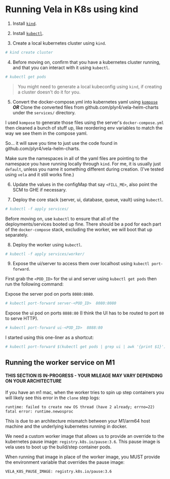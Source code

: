# Running Vela in K8s using kind

1. Install [`kind`](https://kind.sigs.k8s.io/docs/user/quick-start/).

2. Install [`kubectl`](https://kubernetes.io/docs/tasks/tools/).

3. Create a local kubernetes cluster using `kind`.

```bash
# kind create cluster
```

4. Before moving on, confirm that you have a kubernetes cluster running, and that you can interact with it using `kubectl`.

```bash
# kubectl get pods
```

> You might need to generate a local kubeconfig using `kind`, if creating a cluster doesn't do it for you.

5. Convert the docker-compose.yml into kubernetes yaml using [`kompose`](https://kompose.io/getting-started/)
**_OR_**
Clone the converted files from github.com/plyr4/vela-helm-charts under the `services/` directory.

I used `kompose` to generate those files using the server's `docker-compose.yml` then cleaned a bunch of stuff up, like reordering env variables to match the way we see them in the compose yaml.

So... it will save you time to just use the code found in github.com/plyr4/vela-helm-charts.

Make sure the namespaces in all of the yaml files are pointing to the namespace you have running locally through `kind`. For me, it is usually just `default`, unless you name it something different during creation. (I've tested using `vela` and it still works fine.)

6. Update the values in the configMap that say `<FILL_ME>`, also point the SCM to GHE if necessary.

7. Deploy the core stack (server, ui, database, queue, vault) using `kubectl`.
```bash
# kubectl -f apply services/
```

Before moving on, use `kubectl` to ensure that all of the deployments/services booted up fine. There should be a pod for each part of the `docker-compose` stack, excluding the worker, we will boot that up separately.

8. Deploy the worker using `kubectl`.

```bash
# kubectl -f apply services/worker/
```

9. Expose the ui/server to access them over localhost using `kubectl port-forward`.

First grab the `<POD_ID>` for the ui and server using `kubectl get pods` then run the following command:


Expose the server pod on ports `8080:8080`.

```bash
# kubectl port-forward server-<POD_ID>  8080:8080
```

Expose the ui pod on ports `8888:80` (I think the UI has to be routed to port `80` to serve HTTP).

```bash
# kubectl port-forward ui-<POD_ID>  8888:80 
```

I started using this one-liner as a shortcut:

```bash
# kubectl port-forward $(kubectl get pods | grep ui | awk '{print $1}') 8888:80
```

## Running the worker service on M1

#### THIS SECTION IS IN-PROGRESS - YOUR MILEAGE MAY VARY DEPENDING ON YOUR ARCHITECTURE

If you have an m1 mac, when the worker tries to spin up step containers you will likely see this error in the `clone` step logs:

```
runtime: failed to create new OS thread (have 2 already; errno=22)
fatal error: runtime.newosproc
```

This is due to an architecture mismatch between your M1/arm64 host machine and the underlying kubernetes running in docker.

We need a custom worker image that allows us to provide an override to the kubernetes pause image: `registry.k8s.io/pause:3.6`. This pause image is vela uses to boot up the build/step container pods.

When running that image in place of the worker image, you MUST provide the environment variable that overrides the pause image:
```
VELA_K8S_PAUSE_IMAGE: registry.k8s.io/pause:3.6
```
